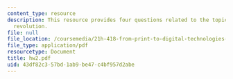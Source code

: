 ```yaml
---
content_type: resource
description: This resource provides four questions related to the topic of printing
  revolution.
file: null
file_location: /coursemedia/21h-418-from-print-to-digital-technologies-of-the-word-1450-present-fall-2005/43df82c357bd1ab9be47c4bf957d2abe_hw2.pdf
file_type: application/pdf
resourcetype: Document
title: hw2.pdf
uid: 43df82c3-57bd-1ab9-be47-c4bf957d2abe
---
```

